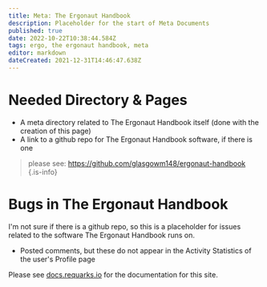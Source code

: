 ```yaml
---
title: Meta: The Ergonaut Handbook
description: Placeholder for the start of Meta Documents
published: true
date: 2022-10-22T10:38:44.584Z
tags: ergo, the ergonaut handbook, meta
editor: markdown
dateCreated: 2021-12-31T14:46:47.638Z
---
```


# Needed Directory & Pages 
* A meta directory related to The Ergonaut Handbook itself (done with the creation of this page)
* A link to a github repo for The Ergonaut Handbook software, if there is one

> please see: https://github.com/glasgowm148/ergonaut-handbook
{.is-info}


# Bugs in The Ergonaut Handbook
I'm not sure if there is a github repo, so this is a placeholder for issues related to the software The Ergonaut Handbook runs on.

* Posted comments, but these do not appear in the Activity Statistics of the user's Profile page


Please see [docs.requarks.io](https://docs.requarks.io/) for the documentation for this site. 